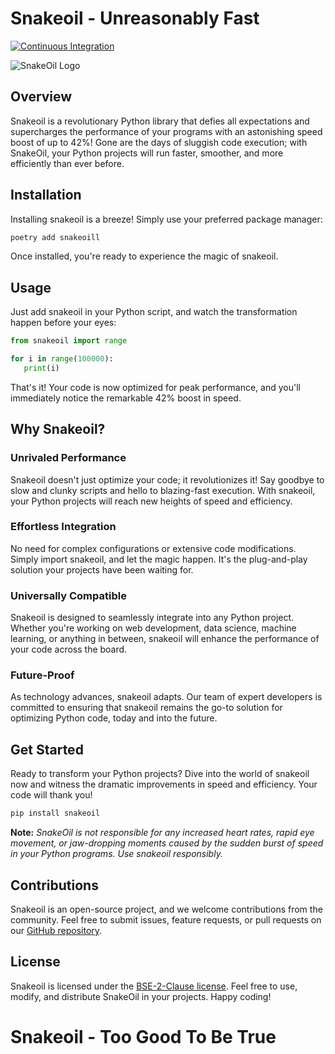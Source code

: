 # Snakeoil - Unreasonably Fast

[![Continuous Integration](https://github.com/cyber-missile/snake-oil/actions/workflows/ci.yml/badge.svg)](https://github.com/cyber-missile/snake-oil/actions/workflows/ci.yml)

![SnakeOil Logo](snakeoil_logo.png)

## Overview

Snakeoil is a revolutionary Python library that defies all expectations and supercharges the performance of your programs with an astonishing speed boost of up to 42%! Gone are the days of sluggish code execution; with SnakeOil, your Python projects will run faster, smoother, and more efficiently than ever before.

## Installation

Installing snakeoil is a breeze! Simply use your preferred package manager:

```bash
poetry add snakeoill
```

Once installed, you're ready to experience the magic of snakeoil.

## Usage

Just add snakeoil in your Python script, and watch the transformation happen before your eyes:

```python
from snakeoil import range

for i in range(100000):
   print(i)
```

That's it! Your code is now optimized for peak performance, and you'll immediately notice the remarkable 42% boost in speed.

## Why Snakeoil?

### Unrivaled Performance

Snakeoil doesn't just optimize your code; it revolutionizes it! Say goodbye to slow and clunky scripts and hello to blazing-fast execution. With snakeoil, your Python projects will reach new heights of speed and efficiency.

### Effortless Integration

No need for complex configurations or extensive code modifications. Simply import snakeoil, and let the magic happen. It's the plug-and-play solution your projects have been waiting for.

### Universally Compatible

Snakeoil is designed to seamlessly integrate into any Python project. Whether you're working on web development, data science, machine learning, or anything in between, snakeoil will enhance the performance of your code across the board.

### Future-Proof

As technology advances, snakeoil adapts. Our team of expert developers is committed to ensuring that snakeoil remains the go-to solution for optimizing Python code, today and into the future.

## Get Started

Ready to transform your Python projects? Dive into the world of snakeoil now and witness the dramatic improvements in speed and efficiency. Your code will thank you!

```bash
pip install snakeoil
```

**Note:** *SnakeOil is not responsible for any increased heart rates, rapid eye movement, or jaw-dropping moments caused by the sudden burst of speed in your Python programs. Use snakeoil responsibly.*

## Contributions

Snakeoil is an open-source project, and we welcome contributions from the community. Feel free to submit issues, feature requests, or pull requests on our [GitHub repository](https://github.com/cyber-missile/snake-oil).

## License

Snakeoil is licensed under the [BSE-2-Clause license](LICENSE). Feel free to use, modify, and distribute SnakeOil in your projects. Happy coding!

# Snakeoil - Too Good To Be True
